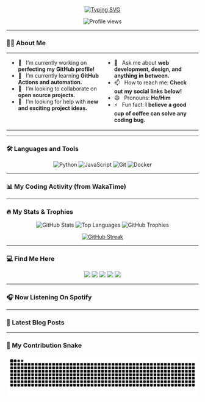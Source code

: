 <div align="center">

  <!-- Optional Header Image -->
  <!-- <img src="[YOUR_HEADER_IMAGE_URL]" alt="Header Image" /> -->

  <!-- Animated Header -->
  <a href="https://git.io/typing-svg">
    <img src="https://readme-typing-svg.demolab.com?font=Fira+Code&weight=700&size=30&pause=1000&color=00B871&center=true&vCenter=true&width=800&lines=Hey+there%2C+I'm+Nicholas+Adima+Gyanzo;CodeDeX" alt="Typing SVG" />
  </a>

  <!-- Profile View Counter -->
  <p>
    <img src="https://komarev.com/ghpvc/?username=SplashCodeDex&label=PROFILE+VIEWS&style=for-the-badge&color=brightgreen" alt="Profile views" />
  </p>
  
</div>

---

### 👨‍💻 About Me

<table width="100%">
<tr>
<td width="50%" valign="top">

*   🔭 &nbsp; I’m currently working on **perfecting my GitHub profile!**
*   🌱 &nbsp; I’m currently learning **GitHub Actions and automation.**
*   👯 &nbsp; I’m looking to collaborate on **open source projects.**
*   🤔 &nbsp; I’m looking for help with **new and exciting project ideas.**

</td>
<td width="50%" valign="top">

*   💬 &nbsp; Ask me about **web development, design, and anything in between.**
*   📫 &nbsp; How to reach me: **Check out my social links below!**
*   😄 &nbsp; Pronouns: **He/Him**
*   ⚡ &nbsp; Fun fact: **I believe a good cup of coffee can solve any coding bug.**

</td>
</tr>
</table>

---

### 🛠️ Languages and Tools

<p align="center">
  <!-- Add your language and tool badges here -->
  <img src="https://img.shields.io/badge/Python-282C34?logo=python&logoColor=3776AB" alt="Python" />
  <img src="https://img.shields.io/badge/JavaScript-282C34?logo=javascript&logoColor=F7DF1E" alt="JavaScript" />
  <img src="https://img.shields.io/badge/Git-282C34?logo=git&logoColor=F05032" alt="Git" />
  <img src="https://img.shields.io/badge/Docker-282C34?logo=docker&logoColor=2496ED" alt="Docker" />
</p>

---

### 📊 My Coding Activity (from WakaTime)

<!-- WAKATIME:START -->
<!-- This section will be automatically updated by a GitHub Action -->
<!-- WAKATIME:END -->

---

### 🔥 My Stats & Trophies

<p align="center">
  <!-- GitHub Stats -->
  <img src="https://github-readme-stats.vercel.app/api?username=SplashCodeDex&show_icons=true&theme=gotham&count_private=true&include_all_commits=true" alt="GitHub Stats" />
  <!-- Top Languages -->
  <img src="https://github-readme-stats.vercel.app/api/top-langs/?username=SplashCodeDex&layout=compact&theme=gotham" alt="Top Languages" />
  <!-- GitHub Trophies -->
  <img src="https://github-profile-trophy.vercel.app/?username=SplashCodeDex&theme=gotham" alt="GitHub Trophies" />
</p>
<p align="center">
  <!-- GitHub Streak -->
  <a href="https://git.io/streak-stats">
    <img src="https://streak-stats.demolab.com?user=SplashCodeDex&theme=gotham" alt="GitHub Streak" />
  </a>
</p>

---

### 💻 Find Me Here

<p align="center">
  <a href="https://github.com/SplashCodeDex" target="_blank"><img src="https://img.shields.io/badge/GitHub-282C34?logo=github&logoColor=white" /></a>
  <a href="https://x.com/DeXStudiosGh" target="_blank"><img src="https://img.shields.io/badge/Twitter-282C34?logo=x&logoColor=white" /></a>
  <a href="https://www.linkedin.com/in/nicholas-gyanzo-874a11354" target="_blank"><img src="https://img.shields.io/badge/LinkedIn-282C34?logo=linkedin&logoColor=0077B5" /></a>
  <a href="https://dev.to/CodeDeX" target="_blank"><img src="https://img.shields.io/badge/dev.to-282C34?logo=dev.to&logoColor=white" /></a>
  <a href="https://stackoverflow.com/users/44088461/codedex" target="_blank"><img src="https://img.shields.io/badge/StackOverflow-282C34?logo=stackoverflow&logoColor=F58025" /></a>
</p>

---

### 🎧 Now Listening On Spotify

<!-- SPOTIFY:START -->
<!-- This section will be automatically updated by a GitHub Action -->
<!-- SPOTIFY:END -->

---

### 📝 Latest Blog Posts

<!-- BLOG-POST-LIST:START -->
<!-- This section will be automatically updated by a GitHub Action -->
<!-- BLOG-POST-LIST:END -->

---

### 🐍 My Contribution Snake

<div align="center">
  <picture>
    <source media="(prefers-color-scheme: dark)" srcset="https://raw.githubusercontent.com/SplashCodeDex/SplashCodeDex/output/github-contribution-grid-snake-dark.svg">
    <source media="(prefers-color-scheme: light)" srcset="https://raw.githubusercontent.com/SplashCodeDex/SplashCodeDex/output/github-contribution-grid-snake.svg">
    <img alt="github contribution grid snake animation" src="https://raw.githubusercontent.com/SplashCodeDex/SplashCodeDex/output/github-contribution-grid-snake.svg">
  </picture>
</div>
